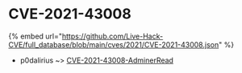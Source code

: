 # CVE-2021-43008
{% embed url="https://github.com/Live-Hack-CVE/full_database/blob/main/cves/2021/CVE-2021-43008.json" %}

* p0dalirius ~> [CVE-2021-43008-AdminerRead](https://www.alice-snow.ru/2021/database/cve-2021-43008/cve-2021-43008-adminerread-p0dalirius)